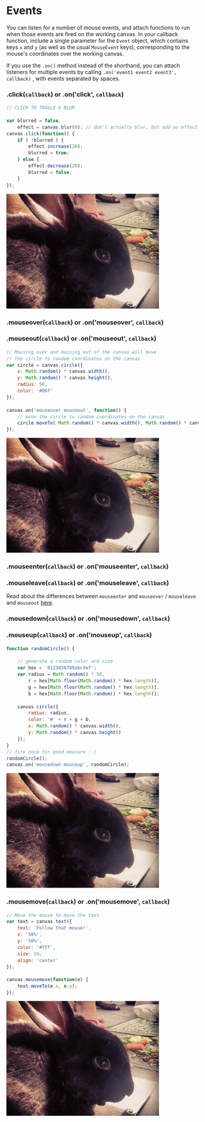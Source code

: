# Events

You can listen for a number of mouse events, and attach functions to run when those events are fired on the working canvas. In your callback function, include a single parameter for the `Event` object, which contains keys `x` and `y` (as well as the usual `MouseEvent` keys), corresponding to the mouse's coordinates over the working canvas.

If you use the `.on()` method instead of the shorthand, you can attach listeners for multiple events by calling `.on('event1 event2 event3', callback)` , with events separated by spaces.

### .click(`callback`) or .on('click', `callback`)

```js
// CLICK TO TOGGLE A BLUR

var blurred = false,
    effect = canvas.blur(0); // don't actually blur, but add an effect
canvas.click(function() {
    if ( !blurred ) {
        effect.increase(20);
        blurred = true;
    } else {
        effect.decrease(20);
        blurred = false;
    }
});
```
<img id="martin-click" src="images/bunny.jpg">

### .mouseover(`callback`) or .on('mouseover', `callback`)
### .mouseout(`callback`) or .on('mouseout', `callback`)

```js
// Mousing over and mousing out of the canvas will move
// the circle to random coordinates on the canvas
var circle = canvas.circle({
    x: Math.random() * canvas.width(),
    y: Math.random() * canvas.height(),
    radius: 50,
    color: '#00f'
});

canvas.on('mouseover mouseout', function() {
    // move the circle to random coordinates on the canvas
    circle.moveTo( Math.random() * canvas.width(), Math.random() * canvas.height() );
});
```
<img id="martin-mouseover" src="images/bunny.jpg">

### .mouseenter(`callback`) or .on('mouseenter', `callback`)
### .mouseleave(`callback`) or .on('mouseleave', `callback`)

Read about the differences between `mouseenter` and `mouseover` / `mouseleave` and `mouseout` [here](http://www.quirksmode.org/js/events_mouse.html).

### .mousedown(`callback`) or .on('mousedown', `callback`)
### .mouseup(`callback`) or .on('mouseup', `callback`)

```js
function randomCircle() {

    // generate a random color and size
    var hex = '0123456789abcdef';
    var radius = Math.random() * 50,
        r = hex[Math.floor(Math.random() * hex.length)],
        g = hex[Math.floor(Math.random() * hex.length)],
        b = hex[Math.floor(Math.random() * hex.length)];

    canvas.circle({
        radius: radius,
        color: '#' + r + g + b,
        x: Math.random() * canvas.width(),
        y: Math.random() * canvas.height()
    });
}
// fire once for good measure :-)
randomCircle();
canvas.on('mousedown mouseup', randomCircle);
```

<img id="martin-mousedown" src="images/bunny.jpg">

### .mousemove(`callback`) or .on('mousemove', `callback`)

```js
// Move the mouse to move the text
var text = canvas.text({
    text: 'Follow that mouse!',
    x: '50%',
    y: '50%',
    color: '#fff',
    size: 24,
    align: 'center'
});

canvas.mousemove(function(e) {
    text.moveTo(e.x, e.y);
});
```

<img id="martin-mousemove" src="images/bunny.jpg">

